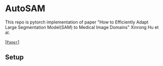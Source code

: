 # AutoSAM 
This repo is pytorch implementation of paper "How to Efficiently Adapt Large Segmentation Model(SAM) to Medical Image Domains" Xinrong Hu et al.

[[`Paper`](https://ai.facebook.com/research/publications/segment-anything/)]

## Setup
